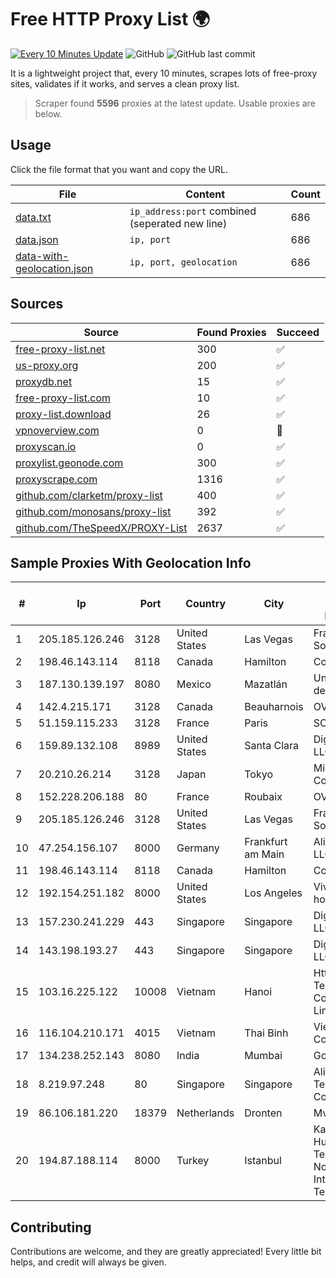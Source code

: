 
# Free HTTP Proxy List 🌍

[![Every 10 Minutes Update](https://github.com/mertguvencli/http-proxy-list/actions/workflows/main.yml/badge.svg?branch=main)](https://github.com/mertguvencli/http-proxy-list/actions/workflows/main.yml)
![GitHub](https://img.shields.io/github/license/mertguvencli/http-proxy-list)
![GitHub last commit](https://img.shields.io/github/last-commit/mertguvencli/http-proxy-list)

It is a lightweight project that, every 10 minutes, scrapes lots of free-proxy sites, validates if it works, and serves a clean proxy list.


> Scraper found **5596** proxies at the latest update. Usable proxies are below.

## Usage

Click the file format that you want and copy the URL.


|File|Content|Count|
|----|-------|-----|
|[data.txt](https://raw.githubusercontent.com/mertguvencli/http-proxy-list/main/proxy-list/data.txt)|`ip_address:port` combined (seperated new line)|686|
|[data.json](https://raw.githubusercontent.com/mertguvencli/http-proxy-list/main/proxy-list/data.json)|`ip, port`|686|
|[data-with-geolocation.json](https://raw.githubusercontent.com/mertguvencli/http-proxy-list/main/proxy-list/data-with-geolocation.json)|`ip, port, geolocation`|686|

## Sources

|Source|Found Proxies|Succeed|
|------|-------------|-------|
|[free-proxy-list.net](https://free-proxy-list.net)|300|✅|
|[us-proxy.org](https://www.us-proxy.org)|200|✅|
|[proxydb.net](http://proxydb.net)|15|✅|
|[free-proxy-list.com](https://free-proxy-list.com/?page=&port=&type%5B%5D=http&type%5B%5D=https&up_time=0&search=Search)|10|✅|
|[proxy-list.download](https://www.proxy-list.download/HTTP)|26|✅|
|[vpnoverview.com](https://vpnoverview.com/privacy/anonymous-browsing/free-proxy-servers)|0|🚫|
|[proxyscan.io](https://www.proxyscan.io)|0|✅|
|[proxylist.geonode.com](https://proxylist.geonode.com/api/proxy-list?limit=300&page=1&sort_by=lastChecked&sort_type=desc&protocols=http,https)|300|✅|
|[proxyscrape.com](https://api.proxyscrape.com/v2/?request=displayproxies&protocol=http&timeout=10000&country=all&ssl=all&anonymity=all)|1316|✅|
|[github.com/clarketm/proxy-list](https://raw.githubusercontent.com/clarketm/proxy-list/master/proxy-list-raw.txt)|400|✅|
|[github.com/monosans/proxy-list](https://raw.githubusercontent.com/monosans/proxy-list/main/proxies/http.txt)|392|✅|
|[github.com/TheSpeedX/PROXY-List](https://raw.githubusercontent.com/TheSpeedX/PROXY-List/master/http.txt)|2637|✅|


## Sample Proxies With Geolocation Info

|#|Ip|Port|Country|City|Internet Service Provider|
|-|--|----|-------|----|-------------------------|
|1|205.185.126.246|3128|United States|Las Vegas|FranTech Solutions|
|2|198.46.143.114|8118|Canada|Hamilton|ColoCrossing|
|3|187.130.139.197|8080|Mexico|Mazatlán|Uninet S.A. de C.V.|
|4|142.4.215.171|3128|Canada|Beauharnois|OVH SAS|
|5|51.159.115.233|3128|France|Paris|SCALEWAY|
|6|159.89.132.108|8989|United States|Santa Clara|DigitalOcean, LLC|
|7|20.210.26.214|3128|Japan|Tokyo|Microsoft Corporation|
|8|152.228.206.188|80|France|Roubaix|OVH SAS|
|9|205.185.126.246|3128|United States|Las Vegas|FranTech Solutions|
|10|47.254.156.107|8000|Germany|Frankfurt am Main|Alibaba.com LLC|
|11|198.46.143.114|8118|Canada|Hamilton|ColoCrossing|
|12|192.154.251.182|8000|United States|Los Angeles|Vivid-hosting LLC|
|13|157.230.241.229|443|Singapore|Singapore|DigitalOcean, LLC|
|14|143.198.193.27|443|Singapore|Singapore|DigitalOcean, LLC|
|15|103.16.225.122|10008|Vietnam|Hanoi|Httvserver Technology Company Limited|
|16|116.104.210.171|4015|Vietnam|Thai Binh|Viettel Corporation|
|17|134.238.252.143|8080|India|Mumbai|Google LLC|
|18|8.219.97.248|80|Singapore|Singapore|Alibaba (US) Technology Co., Ltd.|
|19|86.106.181.220|18379|Netherlands|Dronten|Mvps LTD|
|20|194.87.188.114|8000|Turkey|Istanbul|Kadir Huseyin Tezcan Nosspeed Internet Teknolojileri|



## Contributing

Contributions are welcome, and they are greatly appreciated! Every
little bit helps, and credit will always be given.

